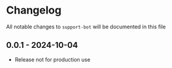 # Changelog

All notable changes to `support-bot` will be documented in this file

## 0.0.1 - 2024-10-04

- Release not for production use
